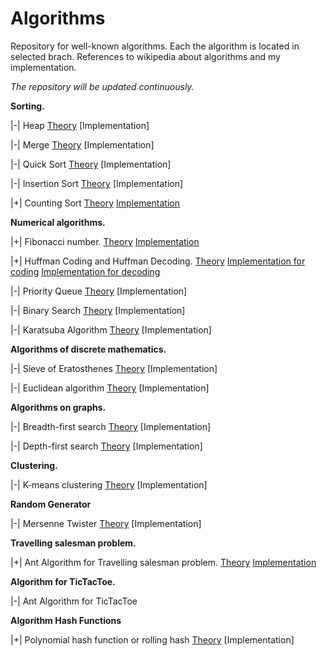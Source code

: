 # Algorithms

Repository for well-known algorithms.
Each the algorithm is located in selected brach.
References to wikipedia about algorithms and my implementation.

*The repository will be updated continuously.*

**Sorting.**

|-| Heap [Theory](https://en.wikipedia.org/wiki/Heapsort) [Implementation]

|-| Merge [Theory](https://en.wikipedia.org/wiki/Merge_sort) [Implementation]

|-| Quick Sort [Theory](https://en.wikipedia.org/wiki/Quicksort) [Implementation]

|-| Insertion Sort [Theory](https://en.wikipedia.org/wiki/Insertion_sort) [Implementation]

|+| Counting Sort [Theory](https://en.wikipedia.org/wiki/Counting_sort) [Implementation](https://github.com/sergbelom/Algorithms/tree/CountingSort/CountingSort/CountingSort)

**Numerical algorithms.**

|+| Fibonacci number. [Theory](https://en.wikipedia.org/wiki/Fibonacci_number) [Implementation](https://github.com/sergbelom/Algorithms/tree/FibonacciNumbers/FibonacciNumbers/FibonacciNumbers)

|+| Huffman Coding and Huffman Decoding. [Theory](https://en.wikipedia.org/wiki/Huffman_coding) [Implementation for coding](https://github.com/sergbelom/Algorithms/tree/HuffmanCoding/HuffmanCoding/HuffmanCoding) [Implementation for decoding](https://github.com/sergbelom/Algorithms/tree/HuffmanDecoding/HuffmanDeconing/HuffmanDeconing)

|-| Priority Queue [Theory](https://en.wikipedia.org/wiki/Priority_queue) [Implementation]

|-| Binary Search [Theory](https://en.wikipedia.org/wiki/Binary_search_algorithm) [Implementation]

|-| Karatsuba Algorithm [Theory](https://en.wikipedia.org/wiki/Karatsuba_algorithm) [Implementation]

**Algorithms of discrete mathematics.**

|-| Sieve of Eratosthenes [Theory](https://en.wikipedia.org/wiki/Sieve_of_Eratosthenes) [Implementation]

|-| Euclidean algorithm [Theory](https://en.wikipedia.org/wiki/Euclidean_algorithm) [Implementation]

**Algorithms on graphs.**

|-| Breadth-first search [Theory](https://en.wikipedia.org/wiki/Breadth-first_search) [Implementation]

|-| Depth-first search [Theory](https://en.wikipedia.org/wiki/Depth-first_search) [Implementation]

**Clustering.**

|-| K-means clustering [Theory](https://en.wikipedia.org/wiki/K-means_clustering) [Implementation]

**Random Generator**

|-| Mersenne Twister [Theory](https://en.wikipedia.org/wiki/Mersenne_Twister) [Implementation]

**Travelling salesman problem.**

|+| Ant Algorithm for Travelling salesman problem. [Theory](https://en.wikipedia.org/wiki/Ant_colony_optimization_algorithms) [Implementation](https://github.com/sergbelom/Algorithms/tree/AntAlgorithm/AntAlgorithmForSalesmenTask/AntAlgorithmForSalesmenTask)

**Algorithm for TicTacToe.**

|-| Ant Algorithm for TicTacToe

**Algorithm Hash Functions**

|+| Polynomial hash function or rolling hash [Theory](https://en.wikipedia.org/wiki/Rolling_hash) [Implementation]
